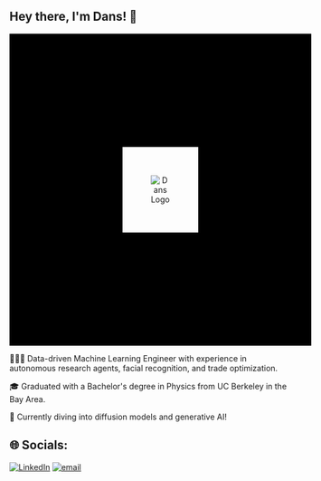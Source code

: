 ## Hey there, I'm Dans! 👋

<p align="center">
  <img 
    src="https://github.com/user-attachments/assets/29436fda-ee01-4f0d-84a1-aa9080095b6f" 
    alt="Dans Logo" 
    style="border: 200px solid black; padding: 50px;"
  />
</p>

👩🏻‍💻 Data-driven Machine Learning Engineer with experience in autonomous research agents, facial recognition, and trade optimization.

🎓 Graduated with a Bachelor's degree in Physics from UC Berkeley in the Bay Area.

💭 Currently diving into diffusion models and generative AI!

## 🌐 Socials:
[![LinkedIn](https://img.shields.io/badge/LinkedIn-%230077B5.svg?logo=linkedin&logoColor=white)](https://linkedin.com/in/dansqto) [![email](https://img.shields.io/badge/Email-D14836?logo=gmail&logoColor=white)](mailto:danstoast@berkeley.edu)
